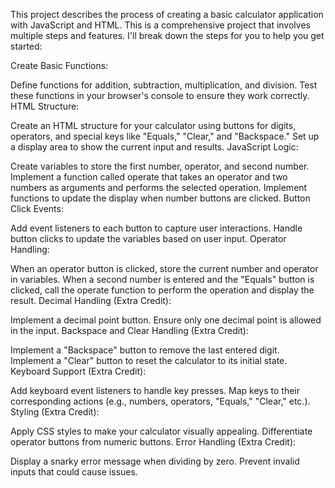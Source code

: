 This project describes the process of creating a basic calculator application with JavaScript and HTML. This is a comprehensive project that involves multiple steps and features. I'll break down the steps for you to help you get started:

Create Basic Functions:

Define functions for addition, subtraction, multiplication, and division.
Test these functions in your browser's console to ensure they work correctly.
HTML Structure:

Create an HTML structure for your calculator using buttons for digits, operators, and special keys like "Equals," "Clear," and "Backspace."
Set up a display area to show the current input and results.
JavaScript Logic:

Create variables to store the first number, operator, and second number.
Implement a function called operate that takes an operator and two numbers as arguments and performs the selected operation.
Implement functions to update the display when number buttons are clicked.
Button Click Events:

Add event listeners to each button to capture user interactions.
Handle button clicks to update the variables based on user input.
Operator Handling:

When an operator button is clicked, store the current number and operator in variables.
When a second number is entered and the "Equals" button is clicked, call the operate function to perform the operation and display the result.
Decimal Handling (Extra Credit):

Implement a decimal point button.
Ensure only one decimal point is allowed in the input.
Backspace and Clear Handling (Extra Credit):

Implement a "Backspace" button to remove the last entered digit.
Implement a "Clear" button to reset the calculator to its initial state.
Keyboard Support (Extra Credit):

Add keyboard event listeners to handle key presses.
Map keys to their corresponding actions (e.g., numbers, operators, "Equals," "Clear," etc.).
Styling (Extra Credit):

Apply CSS styles to make your calculator visually appealing.
Differentiate operator buttons from numeric buttons.
Error Handling (Extra Credit):

Display a snarky error message when dividing by zero.
Prevent invalid inputs that could cause issues.